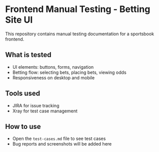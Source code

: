 # Frontend Manual Testing - Betting Site UI

This repository contains manual testing documentation for a sportsbook frontend.

## What is tested
- UI elements: buttons, forms, navigation
- Betting flow: selecting bets, placing bets, viewing odds
- Responsiveness on desktop and mobile

## Tools used
- JIRA for issue tracking
- Xray for test case management

## How to use
- Open the `test-cases.md` file to see test cases
- Bug reports and screenshots will be added here
